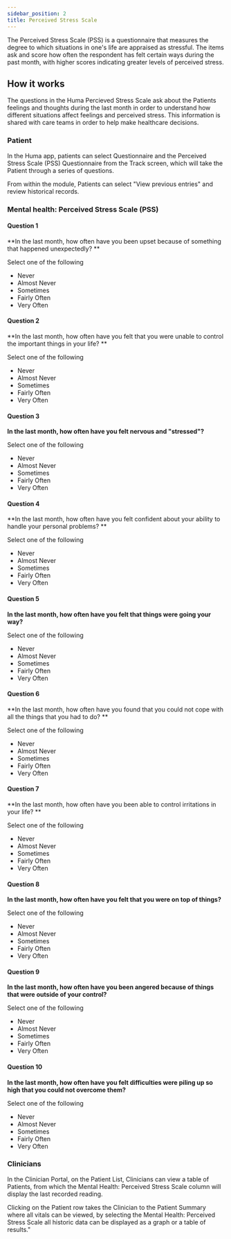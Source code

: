 ```yaml
---
sidebar_position: 2
title: Perceived Stress Scale
---
```


The Perceived Stress Scale (PSS) is a questionnaire that measures the degree to which situations in one's life are appraised as stressful. The items ask and score how often the respondent has felt certain ways during the past month, with higher scores indicating greater levels of perceived stress.

## How it works

The questions in the Huma Percieved Stress Scale ask about the Patients feelings and thoughts during the last month in order to understand how different situations affect feelings and perceived stress. This information is shared with care teams in order to help make healthcare decisions.

### Patient

In the Huma app, patients can select Questionnaire and the Perceived Stress Scale (PSS) Questionnaire from the Track screen, which will take the Patient through a series of questions.

From within the module, Patients can select "View previous entries" and review historical records.

### Mental health: Perceived Stress Scale (PSS)

#### Question 1

**In the last month, how often have you been upset because of something that happened unexpectedly? **

Select one of the following
- Never
- Almost Never
- Sometimes
- Fairly Often
- Very Often

#### Question 2

**In the last month, how often have you felt that you were unable to control the important things in your life? **

Select one of the following
- Never
- Almost Never
- Sometimes
- Fairly Often
- Very Often

#### Question 3

**In the last month, how often have you felt nervous and "stressed"?**

Select one of the following
- Never
- Almost Never
- Sometimes
- Fairly Often
- Very Often

#### Question 4

**In the last month, how often have you felt confident about your ability to handle your personal problems? **

Select one of the following
- Never
- Almost Never
- Sometimes
- Fairly Often
- Very Often

#### Question 5

**In the last month, how often have you felt that things were going your way?**

Select one of the following
- Never
- Almost Never
- Sometimes
- Fairly Often
- Very Often

#### Question 6

**In the last month, how often have you found that you could not cope with all the things that you had to do? **

Select one of the following
- Never
- Almost Never
- Sometimes
- Fairly Often
- Very Often

#### Question 7

**In the last month, how often have you been able to control irritations in your life? **

Select one of the following
- Never
- Almost Never
- Sometimes
- Fairly Often
- Very Often

#### Question 8

**In the last month, how often have you felt that you were on top of things?**

Select one of the following
- Never
- Almost Never
- Sometimes
- Fairly Often
- Very Often

#### Question 9

**In the last month, how often have you been angered because of things that were outside of your control?**

Select one of the following
- Never
- Almost Never
- Sometimes
- Fairly Often
- Very Often

#### Question 10

**In the last month, how often have you felt difficulties were piling up so high that you could not overcome them?**

Select one of the following
- Never
- Almost Never
- Sometimes
- Fairly Often
- Very Often

### Clinicians

In the Clinician Portal, on the Patient List, Clinicians can view a table of Patients, from which the Mental Health: Perceived Stress Scale column will display the last recorded reading.

Clicking on the Patient row takes the Clinician to the Patient Summary where all vitals can be viewed, by selecting the Mental Health: Perceived Stress Scale all historic data can be displayed as a graph or a table of results."